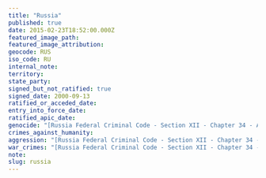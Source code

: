```yaml
---
title: "Russia"
published: true
date: 2015-02-23T18:52:00.000Z
featured_image_path:
featured_image_attribution:
geocode: RUS
iso_code: RU
internal_note:
territory:
state_party:
signed_but_not_ratified: true
signed_date: 2000-09-13
ratified_or_acceded_date:
entry_into_force_date:
ratified_apic_date:
genocide: "[Russia Federal Criminal Code - Section XII - Chapter 34 - Article 357](https://iccdb.hrlc.net/data/doc/192/keyword/46/)"
crimes_against_humanity:
aggression: "[Russia Federal Criminal Code - Section XII - Chapter 34 - Article 353](https://iccdb.hrlc.net/data/doc/192/keyword/1/)"
war_crimes: "[Russia Federal Criminal Code - Section XII - Chapter 34 - Article 356](https://iccdb.hrlc.net/data/doc/192/keyword/145/)"
note:
slug: russia
---
```

